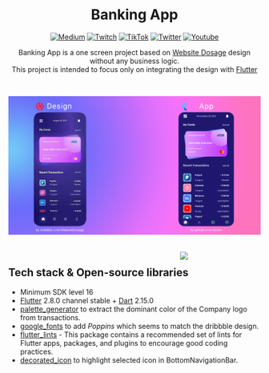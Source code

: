 <h1 align="center">Banking App</h1>

<p align="center">  
<a href="https://medium.com/@romeo.prosecco"><img alt="Medium" src="https://skydoves.github.io/badges/Story-Medium.svg"/></a>
<a href="https://www.twitch.tv/xsimss"><img alt="Twitch" src="https://img.shields.io/static/v1?label=Twitch&message=xsimss&color=blueviolet&style=flat&logo=twitch&logoColor=white"/></a>
<a href="https://www.tiktok.com/@xsimsdev"><img alt="TikTok" src="https://img.shields.io/static/v1?label=TikTok&message=@xsimsdev&color=black&style=flat&logo=TikTok&logoColor=white"/></a>
<a href="https://twitter.com/XsimsDev"><img alt="Twitter" src="https://img.shields.io/static/v1?label=Twitter&message=XsimsDev&color=blue&style=flat&logo=twitter&logoColor=white"/></a>
<a href="https://www.youtube.com/channel/UCICrbgl_T0qW4y4nZkUF-xw"><img alt="Youtube" src="https://img.shields.io/static/v1?label=Youtube&message=Xsims&color=FF0000&style=flat&logo=Youtube&logoColor=white"/></a>
</p>

<p align="center">  
Banking App is a one screen project based on <a href="https://dribbble.com/shots/16917970-Fintech-app-design?utm_source=Clipboard_Shot&utm_campaign=Website_Dosage&utm_content=Fintech%20app%20design&utm_medium=Social_Share&utm_source=Clipboard_Shot&utm_campaign=Website_Dosage&utm_content=Fintech%20app%20design&utm_medium=Social_Share">Website Dosage</a> design without any business logic.
<br>This project is intended to focus only on integrating the design with <a href="https://flutter.dev/">Flutter</a><br>
</p>
</br>

<p align="center">
<img src="./previews/cover.jpg"/>
</p>
</br>

<img src="./previews/demo.gif" align="right" width="32%"/>

## Tech stack & Open-source libraries
- Minimum SDK level 16
- [Flutter](https://github.com/flutter/flutter.git) 2.8.0 channel stable + [Dart](https://dart.dev/) 2.15.0
- [palette_generator](https://pub.dev/packages/palette_generator) to extract the dominant color of the Company logo from transactions.
- [google_fonts](https://pub.dev/packages/google_fonts) to add *Poppins* which seems to match the dribbble design.
- [flutter_lints](https://pub.dev/packages/flutter_lints) - This package contains a recommended set of lints for Flutter apps, packages, and plugins to encourage good coding practices.
- [decorated_icon](https://pub.dev/packages/decorated_icon) to highlight selected icon in BottomNavigationBar.

